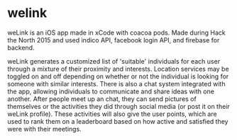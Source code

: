 # welink

weLink is an iOS app made in xCode with coacoa pods. 
Made during Hack the North 2015 and used indico API, facebook login API, and firebase for backend.

weLink generates a customized list of 'suitable' individuals for each user through a mixture of their
proximity and interests. Location services may be toggled on and off depending on whether or not the
individual is looking for someone with similar interests. There is also a chat system
integrated with the app, allowing individuals to communicate and share ideas with one another. After 
people meet up an chat, they can send pictures of themselves or the activities they did through social
media (or post it on their weLink profile). These activities will also give the user points, which are
used to rank them on a leaderboard based on how active and satisfied they were with their meetings.

